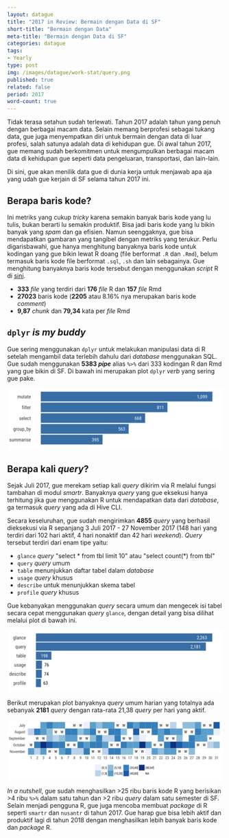 ```yaml
---
layout: datague
title: "2017 in Review: Bermain dengan Data di SF"
short-title: "Bermain dengan Data"
meta-title: "Bermain dengan Data di SF"
categories: datague
tags:
- Yearly
type: post
img: /images/datague/work-stat/query.png
published: true
related: false
period: 2017
word-count: true
---
```


Tidak terasa setahun sudah terlewati. Tahun 2017 adalah tahun yang penuh dengan berbagai macam data. Selain memang berprofesi sebagai tukang data, gue juga menyempatkan diri untuk bermain dengan data di luar profesi, salah satunya adalah data di kehidupan gue. Di awal tahun 2017, gue memang sudah berkomitmen untuk mengumpulkan berbagai macam data di kehidupan gue seperti data pengeluaran, transportasi, dan lain-lain. 

Di sini, gue akan menilik data gue di dunia kerja untuk menjawab apa aja yang udah gue kerjain di SF selama tahun 2017 ini.

## Berapa baris kode?

Ini metriks yang cukup *tricky* karena semakin banyak baris kode yang lu tulis, bukan berarti lu semakin produktif. Bisa jadi baris kode yang lu bikin banyak yang *spam* dan ga efisien. Namun seenggaknya, gue bisa mendapatkan gambaran yang tangibel dengan metriks yang terukur. Perlu digarisbawahi, gue hanya menghitung banyaknya baris kode untuk kodingan yang gue bikin lewat R doang (file berformat `.R` dan `.Rmd`), belum termasuk baris kode file berformat `.sql`, `.sh` dan lain sebagainya. Gue menghitung banyaknya baris kode tersebut dengan menggunakan *script* R di [sini](https://github.com/rasyidstat/codestats).

- **333** *file* yang terdiri dari **176** *file* R dan **157** *file* Rmd
- **27023** baris kode (**2205** atau 8.16% nya merupakan baris kode *comment*)
- **9,87** *chunk* dan **79,34** kata per *file* Rmd 

## `dplyr` *is my buddy*

Gue sering menggunakan `dplyr` untuk melakukan manipulasi data di R setelah mengambil data terlebih dahulu dari *database* menggunakan SQL. Gue sudah menggunakan **5383 *pipe*** alias `%>%` dari 333 kodingan R dan Rmd yang gue bikin di SF. Di bawah ini merupakan plot `dplyr` *verb* yang sering gue pake.

<img src="/images/datague/work-stat/dplyr.png">

## Berapa kali *query*?

Sejak Juli 2017, gue merekam setiap kali *query* dikirim via R melalui fungsi tambahan di modul *smartr*. Banyaknya *query* yang gue eksekusi hanya terhitung jika gue menggunakan R untuk mendapatkan data dari *database*, ga termasuk *query* yang ada di Hive CLI. 

Secara keseluruhan, gue sudah mengirimkan **4855** *query* yang berhasil dieksekusi via R sepanjang 3 Juli 2017 - 27 November 2017 (148 hari yang terdiri dari 102 hari aktif, 4 hari nonaktif dan 42 hari *weekend*). *Query* tersebut terdiri dari enam tipe yaitu: 

- `glance` *query* "select \* from tbl limit 10" atau "select count(\*) from tbl"
- `query` *query* umum
- `table` menunjukkan daftar tabel dalam *database*
- `usage` *query* khusus 
- `describe` untuk menunjukkan skema tabel
- `profile` *query* khusus

Gue kebanyakan menggunakan *query* secara umum dan mengecek isi tabel secara cepat menggunakan *query* `glance`, dengan detail yang bisa dilihat melalui plot di bawah ini.

<img src="/images/datague/work-stat/query-ovw.png">

Berikut merupakan plot banyaknya *query* umum harian yang totalnya ada sebanyak **2181** *query* dengan rata-rata 21,38 *query* per hari yang aktif.

<img src="/images/datague/work-stat/query.png">

*In a nutshell*, gue sudah menghasilkan >25 ribu baris kode R yang berisikan >4 ribu `%>%` dalam satu tahun dan >2 ribu *query* dalam satu semester di SF. Selain menjadi pengguna R, gue juga mencoba membuat *package* di R seperti `smartr` dan `nusantr` di tahun 2017. Gue harap gue bisa lebih aktif dan produktif lagi di tahun 2018 dengan menghasilkan lebih banyak baris kode dan *package* R.








